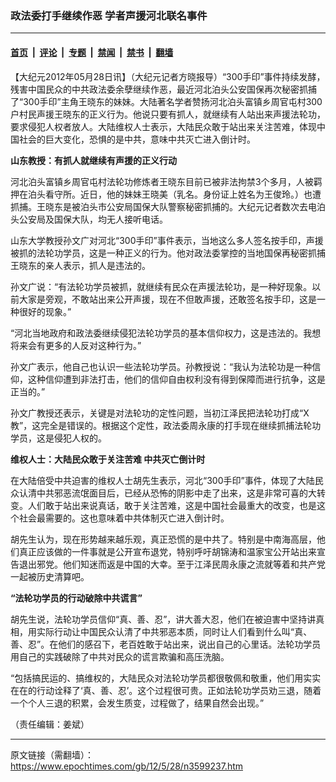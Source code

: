### 政法委打手继续作恶  学者声援河北联名事件

---

#### [首页](../../../..?n3599237) &nbsp;|&nbsp; [评论](../../../../../epoch-comment?n3599237) &nbsp;|&nbsp; [专题](../../../../../epoch-special?n3599237) &nbsp;|&nbsp; [禁闻](../../../../../epoch-news?n3599237) &nbsp;|&nbsp; [禁书](../../../../../books?n3599237) &nbsp;|&nbsp; [翻墙](https://github.com/gfw-breaker/nogfw/blob/master/README.md?n3599237)


<div class="post_content" id="artbody" itemprop="articleBody">
 <!-- article content begin -->
 <p>
  【大纪元2012年05月28日讯】（大纪元记者方晓报导）“300手印”事件持续发酵，残害中国民众的中共政法委余孽继续作恶，最近河北泊头公安国保再次秘密抓捕了“300手印”主角王晓东的妹妹。大陆著名学者赞扬河北泊头富镇乡周官屯村300户村民声援王晓东的正义行为。他说只要有抓人，就继续有人站出来声援法轮功，要求侵犯人权者放人。大陆维权人士表示，大陆民众敢于站出来关注苦难，体现中国社会的巨大变化，恐惧的是中共，意味中共灭亡进入倒计时。
 </p>
 <p>
  <b>
   山东教授：有抓人就继续有声援的正义行动
  </b>
 </p>
 <p>
  河北泊头富镇乡周官屯村法轮功修炼者王晓东目前已被非法拘禁3个多月，人被羁押在泊头看守所。近日，他的妹妹王晓美（乳名。身份证上姓名为王俊玲。）也遭抓捕。王晓东是被泊头市公安局国保大队警察秘密抓捕的。大纪元记者数次去电泊头公安局及国保大队，均无人接听电话。
 </p>
 <p>
  山东大学教授孙文广对河北“300手印”事件表示，当地这么多人签名按手印，声援被抓的法轮功学员，这是一种正义的行为。他对政法委掌控的当地国保再秘密抓捕王晓东的亲人表示，抓人是违法的。
 </p>
 <p>
  孙文广说：“有法轮功学员被抓，就继续有民众在声援法轮功，是一种好现象。以前大家是旁观，不敢站出来公开声援，现在不但敢声援，还敢签名按手印，这是一种很好的现象。”
 </p>
 <p>
  “河北当地政府和政法委继续侵犯法轮功学员的基本信仰权力，这是违法的。我想将来会有更多的人反对这种行为。”
 </p>
 <p>
  孙文广表示，他自己也认识一些法轮功学员。孙教授说：“我认为法轮功是一种信仰，这种信仰遭到非法打击，他们的信仰自由权利没有得到保障而进行抗争，这是正当的。”
 </p>
 <p>
  孙文广教授还表示，关键是对法轮功的定性问题，当初江泽民把法轮功打成“X教”，这完全是错误的。根据这个定性，政法委周永康的打手现在继续抓捕法轮功学员，这是侵犯人权的。
 </p>
 <p>
  <b>
   维权人士：大陆民众敢于关注苦难 中共灭亡倒计时
  </b>
 </p>
 <p>
  在大陆倍受中共迫害的维权人士胡先生表示，河北“300手印”事件，体现了大陆民众认清中共邪恶流氓面目后，已经从恐怖的阴影中走了出来，这是非常可喜的大转变。人们敢于站出来说真话，敢于关注苦难，这是中国社会最重大的改变，也是这个社会最需要的。这也意味着中共体制灭亡进入倒计时。
 </p>
 <p>
  胡先生认为，现在形势越来越乐观，真正恐慌的是中共了。特别是中南海高层，他们真正应该做的一件事就是公开宣布退党，特别呼吁胡锦涛和温家宝公开站出来宣告退出邪党。他们知迷而返是中国的大幸。至于江泽民周永康之流就等着和共产党一起被历史清算吧。
 </p>
 <p>
  <b>
   “法轮功学员的行动破除中共谎言”
  </b>
 </p>
 <p>
  胡先生说，法轮功学员信仰“真、善、忍”，讲大善大忍，他们在被迫害中坚持讲真相，用实际行动让中国民众认清了中共邪恶本质，同时让人们看到什么叫“真、善、忍”。在他们的感召下，老百姓敢于站出来，说出自己的心里话。法轮功学员用自己的实践破除了中共对民众的谎言欺骗和高压洗脑。
 </p>
 <p>
  “包括搞民运的、搞维权的，大陆民众对法轮功学员都很敬佩和敬重，他们用实实在在的行动诠释了‘真、善、忍’。这个过程很可贵。正如法轮功学员劝三退，随着一个个人三退的积累，会发生质变，过程做了，结果自然会出现。”
 </p>
 <p>
  （责任编辑：姜斌）
 </p>
 <!-- article content end -->
 <div id="below_article_ad">
 </div>
</div>


---

原文链接（需翻墙）：https://www.epochtimes.com/gb/12/5/28/n3599237.htm